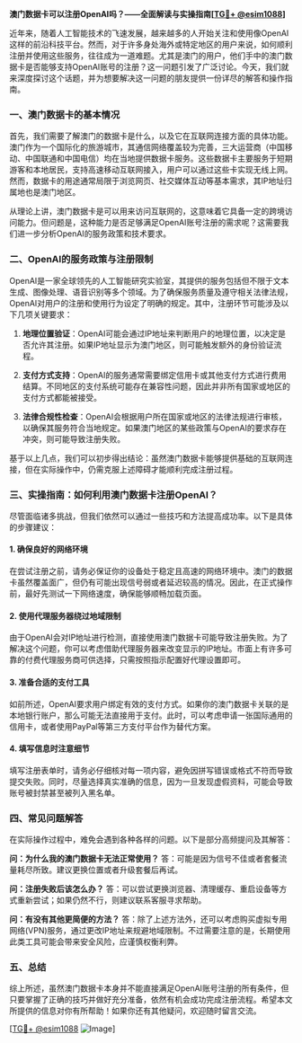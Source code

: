 **澳门数据卡可以注册OpenAI吗？——全面解读与实操指南[[TG💪+ @esim1088](https://t.me/s/esim1088)]**

近年来，随着人工智能技术的飞速发展，越来越多的人开始关注和使用像OpenAI这样的前沿科技平台。然而，对于许多身处海外或特定地区的用户来说，如何顺利注册并使用这些服务，往往成为一道难题。尤其是澳门的用户，他们手中的澳门数据卡是否能够支持OpenAI账号的注册？这一问题引发了广泛讨论。今天，我们就来深度探讨这个话题，并为想要解决这一问题的朋友提供一份详尽的解答和操作指南。

### 一、澳门数据卡的基本情况

首先，我们需要了解澳门的数据卡是什么，以及它在互联网连接方面的具体功能。澳门作为一个国际化的旅游城市，其通信网络覆盖较为完善，三大运营商（中国移动、中国联通和中国电信）均在当地提供数据卡服务。这些数据卡主要服务于短期游客和本地居民，支持高速移动互联网接入，用户可以通过这些卡实现无线上网。然而，数据卡的用途通常局限于浏览网页、社交媒体互动等基本需求，其IP地址归属地也是澳门地区。

从理论上讲，澳门数据卡是可以用来访问互联网的，这意味着它具备一定的跨境访问能力。但问题是，这种能力是否足够满足OpenAI账号注册的需求呢？这需要我们进一步分析OpenAI的服务政策和技术要求。

### 二、OpenAI的服务政策与注册限制

OpenAI是一家全球领先的人工智能研究实验室，其提供的服务包括但不限于文本生成、图像处理、语音识别等多个领域。为了确保服务质量及遵守相关法律法规，OpenAI对用户的注册和使用行为设定了明确的规定。其中，注册环节可能涉及以下几项关键要求：

1. **地理位置验证**：OpenAI可能会通过IP地址来判断用户的地理位置，以决定是否允许其注册。如果IP地址显示为澳门地区，则可能触发额外的身份验证流程。
   
2. **支付方式支持**：OpenAI的服务通常需要绑定信用卡或其他支付方式进行费用结算。不同地区的支付系统可能存在兼容性问题，因此并非所有国家或地区的支付方式都能被接受。

3. **法律合规性检查**：OpenAI会根据用户所在国家或地区的法律法规进行审核，以确保其服务符合当地规定。如果澳门地区的某些政策与OpenAI的要求存在冲突，则可能导致注册失败。

基于以上几点，我们可以初步得出结论：虽然澳门数据卡能够提供基础的互联网连接，但在实际操作中，仍需克服上述障碍才能顺利完成注册过程。

### 三、实操指南：如何利用澳门数据卡注册OpenAI？

尽管面临诸多挑战，但我们依然可以通过一些技巧和方法提高成功率。以下是具体的步骤建议：

#### 1. 确保良好的网络环境

在尝试注册之前，请务必保证你的设备处于稳定且高速的网络环境中。澳门的数据卡虽然覆盖面广，但仍有可能出现信号弱或者延迟较高的情况。因此，在正式操作前，最好先测试一下网络速度，确保能够顺畅加载页面。

#### 2. 使用代理服务器绕过地域限制

由于OpenAI会对IP地址进行检测，直接使用澳门数据卡可能导致注册失败。为了解决这个问题，你可以考虑借助代理服务器来改变显示的IP地址。市面上有许多可靠的付费代理服务商可供选择，只需按照指示配置好代理设置即可。

#### 3. 准备合适的支付工具

如前所述，OpenAI要求用户绑定有效的支付方式。如果你的澳门数据卡关联的是本地银行账户，那么可能无法直接用于支付。此时，可以考虑申请一张国际通用的信用卡，或者使用PayPal等第三方支付平台作为替代方案。

#### 4. 填写信息时注意细节

填写注册表单时，请务必仔细核对每一项内容，避免因拼写错误或格式不符而导致提交失败。同时，尽量选择真实准确的信息，因为一旦发现虚假资料，可能会导致账号被封禁甚至被列入黑名单。

### 四、常见问题解答

在实际操作过程中，难免会遇到各种各样的问题。以下是部分高频提问及其解答：

**问：为什么我的澳门数据卡无法正常使用？**
答：可能是因为信号不佳或者套餐流量耗尽所致。建议更换位置或者升级套餐后再试。

**问：注册失败后该怎么办？**
答：可以尝试更换浏览器、清理缓存、重启设备等方式重新尝试；如果仍然不行，则建议联系客服寻求帮助。

**问：有没有其他更简便的方法？**
答：除了上述方法外，还可以考虑购买虚拟专用网络(VPN)服务，通过更改IP地址来规避地域限制。不过需要注意的是，长期使用此类工具可能会带来安全风险，应谨慎权衡利弊。

### 五、总结

综上所述，虽然澳门数据卡本身并不能直接满足OpenAI账号注册的所有条件，但只要掌握了正确的技巧并做好充分准备，依然有机会成功完成注册流程。希望本文所提供的信息对你有所帮助！如果你还有其他疑问，欢迎随时留言交流。

[[TG💪+ @esim1088](https://t.me/s/esim1088) ![Image](https://i.postimg.cc/4NQfJmqS/Snipaste-2025-05-13-00-14-12.png)]